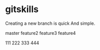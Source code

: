 # gitskills
Creating a new branch is quick And simple.

master
feature2
feature3
feature4

111
222
333
444
